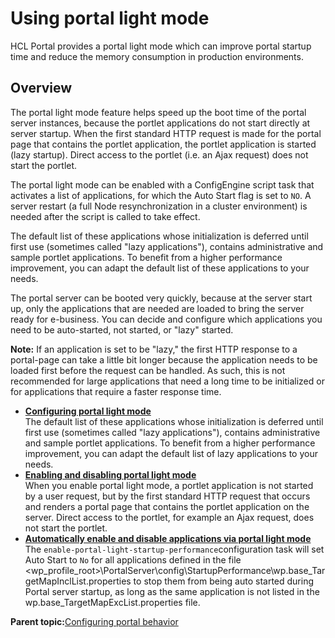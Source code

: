 # Using portal light mode

HCL Portal provides a portal light mode which can improve portal startup time and reduce the memory consumption in production environments.

## Overview

The portal light mode feature helps speed up the boot time of the portal server instances, because the portlet applications do not start directly at server startup. When the first standard HTTP request is made for the portal page that contains the portlet application, the portlet application is started \(lazy startup\). Direct access to the portlet \(i.e. an Ajax request\) does not start the portlet.

The portal light mode can be enabled with a ConfigEngine script task that activates a list of applications, for which the Auto Start flag is set to `NO`. A server restart \(a full Node resynchronization in a cluster environment\) is needed after the script is called to take effect.

The default list of these applications whose initialization is deferred until first use \(sometimes called "lazy applications"\), contains administrative and sample portlet applications. To benefit from a higher performance improvement, you can adapt the default list of these applications to your needs.

The portal server can be booted very quickly, because at the server start up, only the applications that are needed are loaded to bring the server ready for e-business. You can decide and configure which applications you need to be auto-started, not started, or "lazy" started.

**Note:** If an application is set to be "lazy," the first HTTP response to a portal-page can take a little bit longer because the application needs to be loaded first before the request can be handled. As such, this is not recommended for large applications that need a long time to be initialized or for applications that require a faster response time.

-   **[Configuring portal light mode](../admin-system/portal_light_cfg.md)**  
The default list of these applications whose initialization is deferred until first use \(sometimes called "lazy applications"\), contains administrative and sample portlet applications. To benefit from a higher performance improvement, you can adapt the default list of lazy applications to your needs.
-   **[Enabling and disabling portal light mode](../admin-system/portal_light_nbl.md)**  
When you enable portal light mode, a portlet application is not started by a user request, but by the first standard HTTP request that occurs and renders a portal page that contains the portlet application on the server. Direct access to the portlet, for example an Ajax request, does not start the portlet.
-   **[Automatically enable and disable applications via portal light mode](../admin-system/portal_light_nbl_apps.md)**  
The `enable-portal-light-startup-performance`configuration task will set Auto Start to `No` for all applications defined in the file <wp\_profile\_root\>\\PortalServer\\config\\StartupPerformance\\wp.base\_TargetMapInclList.properties to stop them from being auto started during Portal server startup, as long as the same application is not listed in the wp.base\_TargetMapExcList.properties file.

**Parent topic:**[Configuring portal behavior](../admin-system/adptlcfg.md)

